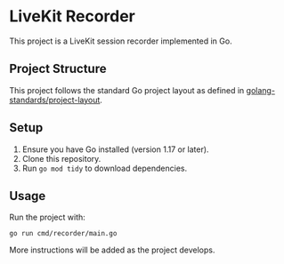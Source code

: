 # LiveKit Recorder

This project is a LiveKit session recorder implemented in Go.

## Project Structure

This project follows the standard Go project layout as defined in [golang-standards/project-layout](https://github.com/golang-standards/project-layout).

## Setup

1. Ensure you have Go installed (version 1.17 or later).
2. Clone this repository.
3. Run `go mod tidy` to download dependencies.

## Usage

Run the project with:

```
go run cmd/recorder/main.go
```

More instructions will be added as the project develops.
